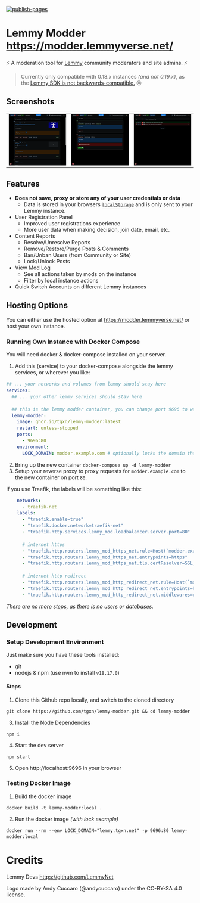 [![publish-pages](https://github.com/tgxn/lemmy-modder/actions/workflows/publish-pages-main.yaml/badge.svg)](https://github.com/tgxn/lemmy-modder/actions/workflows/publish-pages-main.yaml)

# Lemmy Modder https://modder.lemmyverse.net/ 

⚡ A moderation tool for [Lemmy](https://github.com/LemmyNet/lemmy) community moderators and site admins. ⚡

 > Currently only compatible with 0.18.x instances _(and not 0.19.x)_, as the [Lemmy SDK is not backwards-compatible.](https://github.com/LemmyNet/lemmy-js-client/issues/194) ☹

## Screenshots
| | | |
| --- | --- | --- |
| ![Reports](./docs/image/reports.png) | ![Registrations](./docs/image/registrations.png) | ![Mod Log](./docs/image/modlog.png) |

## Features
- **Does not save, proxy or store any of your user credentials or data**
  - Data is stored in your browsers [`localStorage`](https://developer.mozilla.org/en-US/docs/Web/API/Window/localStorage) and is only sent to your Lemmy instance.
- User Registration Panel
    - Improved user registrations experience
    - More user data when making decision, join date, email, etc.
- Content Reports
    - Resolve/Unresolve Reports
    - Remove/Restore/Purge Posts & Comments
    - Ban/Unban Users (from Community or Site)
    - Lock/Unlock Posts
- View Mod Log
    - See all actions taken by mods on the instance
    - Filter by local instance actions
- Quick Switch Accounts on different Lemmy instances


## Hosting Options

You can either use the hosted option at https://modder.lemmyverse.net/ or host your own instance.

### Running Own Instance with Docker Compose

You will need docker & docker-compose installed on your server.


1. Add this (service) to your docker-compose alongside the lemmy services, or wherever you like:
```yaml
## ... your networks and volumes from lemmy should stay here
services:
  ## ... your other lemmy services should stay here

  ## this is the lemmy modder container, you can change port 9696 to wehatever you like
  lemmy-modder:
    image: ghcr.io/tgxn/lemmy-modder:latest
    restart: unless-stopped
    ports:
      - 9696:80
    environment:
      LOCK_DOMAIN: modder.example.com # optionally locks the domain that can be used with this instance
```
2. Bring up the new container `docker-compose up -d lemmy-modder`
3. Setup your reverse proxy to proxy requests for `modder.example.com` to the new container on port `80`.

If you use Traefik, the labels will be something like this:
```yaml
    networks:
      - traefik-net
    labels:
      - "traefik.enable=true"
      - "traefik.docker.network=traefik-net"
      - "traefik.http.services.lemmy_mod.loadbalancer.server.port=80"

      # internet https
      - "traefik.http.routers.lemmy_mod_https_net.rule=Host(`modder.example.com`)"
      - "traefik.http.routers.lemmy_mod_https_net.entrypoints=https"
      - "traefik.http.routers.lemmy_mod_https_net.tls.certResolver=SSL_RESOLVER"

      # internet http redirect
      - "traefik.http.routers.lemmy_mod_http_redirect_net.rule=Host(`modder.example.com`)"
      - "traefik.http.routers.lemmy_mod_http_redirect_net.entrypoints=http"
      - "traefik.http.routers.lemmy_mod_http_redirect_net.middlewares=redirect_https@file"
```


_There are no more steps, as there is no users or databases._

## Development

### Setup Development Environment

Just make sure you have these tools installed:
- git
- nodejs & npm (use nvm to install `v18.17.0`)

#### Steps 

1. Clone this Github repo locally, and switch to the cloned directory
```
git clone https://github.com/tgxn/lemmy-modder.git && cd lemmy-modder
```
3. Install the Node Dependencies 
```
npm i
```
4. Start the dev server
```
npm start
```
5. Open http://localhost:9696 in your browser


### Testing Docker Image

1. Build the docker image
```
docker build -t lemmy-modder:local .
```

2. Run the docker image _(with lock example)_
```
docker run --rm --env LOCK_DOMAIN="lemmy.tgxn.net" -p 9696:80 lemmy-modder:local
```


# Credits

Lemmy Devs https://github.com/LemmyNet

Logo made by Andy Cuccaro (@andycuccaro) under the CC-BY-SA 4.0 license.

